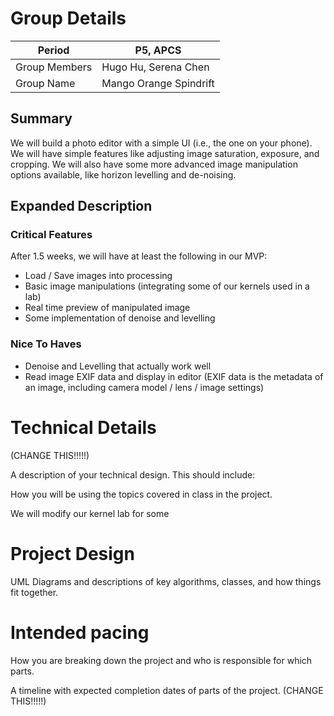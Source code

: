 # Group Details


| Period | P5, APCS |
| --- | --------- |
| Group Members | Hugo Hu, Serena Chen |
| Group Name | Mango Orange Spindrift |  

## Summary

We will build a photo editor with a simple UI (i.e., the one on your phone). We will have simple features like
adjusting image saturation, exposure, and cropping. We will also have some more advanced image manipulation
options available, like horizon levelling and de-noising.

## Expanded Description

### Critical Features

After 1.5 weeks, we will have at least the following in our MVP:

- Load / Save images into processing
- Basic image manipulations (integrating some of our kernels used in a lab)
- Real time preview of manipulated image
- Some implementation of denoise and levelling

### Nice To Haves

- Denoise and Levelling that actually work well
- Read image EXIF data and display in editor (EXIF data is the metadata of an image, including camera model / lens / image settings)

# Technical Details

(CHANGE THIS!!!!!)

A description of your technical design. This should include:

How you will be using the topics covered in class in the project.

We will modify our kernel lab for some

# Project Design

UML Diagrams and descriptions of key algorithms, classes, and how things fit together.

# Intended pacing

How you are breaking down the project and who is responsible for which parts.

A timeline with expected completion dates of parts of the project. (CHANGE THIS!!!!!)
